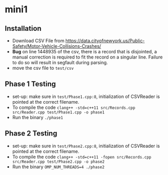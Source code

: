 # mini1 

## Installation
- Download CSV File from https://data.cityofnewyork.us/Public-Safety/Motor-Vehicle-Collisions-Crashes/
- **Bug** on line 1448935 of the csv, there is a record that is disjointed, a manual correction is required to fit the record on a singular line. Failure to do so will result in segfault during parsing.
- move the csv file to ```test/csv```


## Phase 1 Testing
- set-up: make sure in ```test/Phase1.cpp:8```, initialization of CSVReader is pointed at the correct filename.
- To compile the code
``` clang++ -std=c++11 src/Records.cpp src/Reader.cpp test/Phase1.cpp -o phase1 ```
- Run the binary
``` ./phase1 ```

## Phase 2 Testing
- set-up: make sure in ```test/Phase2.cpp:8```, initialization of CSVReader is pointed at the correct filename.
- To compile the code
``` clang++ -std=c++11 -fopen src/Records.cpp src/Reader.cpp test/Phase2.cpp -o phase2 ```
- Run the binary
``` OMP_NUM_THREADS=4 ./phase2 ```


